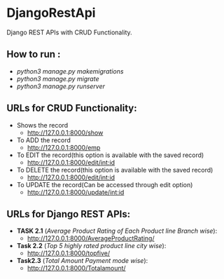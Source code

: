 # DjangoRestApi
Django REST APIs with CRUD Functionality.



## How to run :

* *python3 manage.py makemigrations*
* *python3 manage.py migrate*
* *python3 manage.py runserver*

## URLs for CRUD Functionality:

* Shows the record 
  * http://127.0.0.1:8000/show
* To ADD the record
  * http://127.0.0.1:8000/emp
* To EDIT the record(this option is available with the saved record)
  * http://127.0.0.1:8000/edit/<int:id>
* To DELETE the record(this option is available with the saved record)
  * http://127.0.0.1:8000/edit/<int:id>
* To UPDATE the record(Can be accessed through edit option)
  * http://127.0.0.1:8000/update/<int:id>

## URLs for Django REST APIs:

* **TASK 2.1** (*Average Product Rating of Each Product line Branch wise*):
  * http://127.0.0.1:8000/AverageProductRating/
* **Task 2.2** (*Top 5 highly rated product line city wise*):
  * http://127.0.0.1:8000/topfive/
* **Task2.3** (*Total Amount Payment mode wise*):
  * http://127.0.0.1:8000/Totalamount/
